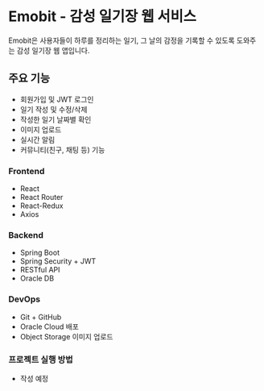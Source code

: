 # Emobit - 감성 일기장 웹 서비스

Emobit은 사용자들이 하루를 정리하는 일기, 그 날의 감정을 기록할 수 있도록 도와주는 감성 일기장 웹 앱입니다.



## 주요 기능

- 회원가입 및 JWT 로그인
- 일기 작성 및 수정/삭제
- 작성한 일기 날짜별 확인
- 이미지 업로드
- 실시간 알림
- 커뮤니티(친구, 채팅 등) 기능



### Frontend
- React
- React Router
- React-Redux
- Axios



### Backend
- Spring Boot
- Spring Security + JWT
- RESTful API
- Oracle DB



### DevOps
- Git + GitHub
- Oracle Cloud 배포
- Object Storage 이미지 업로드



### 프로젝트 실행 방법
- 작성 예정
